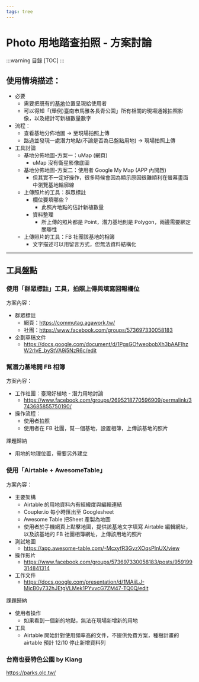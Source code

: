 ```yaml
---
tags: tree
---
```


# Photo 用地踏查拍照 - 方案討論

:::warning
目錄
[TOC]
:::

## 使用情境描述：
- 必要
    - 需要把既有的[基地](https://bit.ly/tree-taiwan-map)位置呈現給使用者
    - 可以得知「(舉例)臺南市馬雅各長青公園」所有相關的現場通報拍照影像，以及總計可新植數量數字
- 流程：
    - 查看基地分佈地圖 -> 至現場拍照上傳
    - 路過並發現一處潛力地點(不論是否為已盤點用地) -> 現場拍照上傳
- 工具討論
    - 基地分佈地圖-方案一：uMap (網頁)
        - uMap 沒有衛星影像底圖
    - 基地分佈地圖-方案二：使用者 Google My Map (APP 內開啟)
        - 但其實不一定好操作，很多時候會因為顯示原因很難順利在螢幕畫面中瀏覽基地輪廓線
    - 上傳照片的工具：群眾標註
        - 欄位要填哪些？
            - 此照片地點的估計新植數量
        - 資料整理
            - 所上傳的照片都是 Point，潛力基地則是 Polygon，兩邊需要綁定關聯性
    - 上傳照片的工具：FB 社團該基地的相簿
        - 文字描述可以用留言方式，但無法資料結構化

---

## 工具盤點

### 使用「群眾標註」工具，拍照上傳與填寫回報欄位

方案內容：
- 群眾標註
    - 網頁：https://commutag.agawork.tw/
    - 社團：https://www.facebook.com/groups/573697330058183
- 企劃草稿文件
    - https://docs.google.com/document/d/1PgsGOfweobobXh3bAAFlhzW2rlvE_byStVA9i5NzR6c/edit

### 幫潛力基地開 FB 相簿

方案內容：
- 工作社團：臺灣好植地 - 潛力用地討論
    - https://www.facebook.com/groups/2695218770596909/permalink/3743685855750190/
- 操作流程：
    - 使用者拍照
    - 使用者在 FB 社團，幫一個基地，設置相簿，上傳該基地的照片

課題歸納
- 用地的地理位置，需要另外建立


### 使用「Airtable + AwesomeTable」

方案內容：
- 主要架構
    - Airtable 的用地資料內有經緯度與編輯連結
    - Coupler.io 每小時匯出至 Googlesheet
    - Awesome Table 把Sheet 產製為地圖
    - 使用者於手機網頁上點擊地圖，提供該基地文字填寫 Airtable 編輯網址，以及該基地的 FB 社團相簿網址，上傳該用地的照片
- 測試地圖
    - https://app.awesome-table.com/-McxyfR3GvzXOqsPInUX/view
- 操作影片
    - https://www.facebook.com/groups/573697330058183/posts/959199314841314
- 工作文件
    - https://docs.google.com/presentation/d/1MAijLJ-MjcB0y732hJEtgVLMek1PYvvcG7ZM47-TQ0Q/edit

課題歸納
- 使用者操作
    - 如果看到一個新的地點，無法在現場新增新的用地
- 工具
    - Airtable 開始針對使用頻率高的文件，不提供免費方案，種樹計畫的 airtable 預計 12/10 停止新增資料列

### 台南也要特色公園 by Kiang

https://parks.olc.tw/